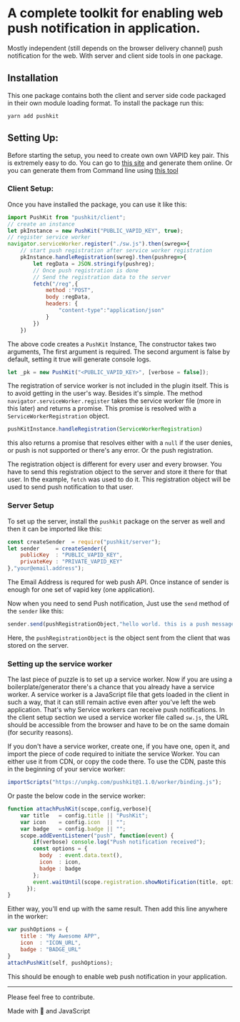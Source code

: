 # A complete toolkit for enabling web push notification in application.

Mostly independent (still depends on the browser delivery channel) push notification for the web. With server and client side tools in one package.

## Installation
This one package contains both the client and server side code packaged in their own module loading format. To install the package run this:
```shell
yarn add pushkit
```
## Setting Up: 
Before starting the setup, you need to create own own VAPID key pair. This is extremely easy to do. You can go to [this site](https://web-push-codelab.glitch.me/) and generate them online. Or you can generate them from Command line using [this tool](https://www.npmjs.com/package/web-push)

### Client Setup: 
Once you have installed the package, you can use it like this: 

```js
import PushKit from "pushkit/client";
// create an instance
let pkInstance = new PushKit("PUBLIC_VAPID_KEY", true);
// register service worker
navigator.serviceWorker.register("./sw.js").then(swreg=>{
    // start push registration after service worker registration
    pkInstance.handleRegistration(swreg).then(pushreg=>{
        let regData = JSON.stringify(pushreg);
        // Once push registration is done
        // Send the registration data to the server
        fetch("/reg",{
            method :"POST",
            body :regData,
            headers: {
                "content-type":"application/json"
            }
        })
    })
```
The above code creates a `PushKit` Instance, The constructor takes two arguments, The first argument is required. The second argument is false by default, setting it true will generate console logs.

```js
let _pk = new PushKit("<PUBLIC_VAPID_KEY>", [verbose = false]);
```

The registration of service worker is not included in the plugin itself. This is to avoid getting in the user's way. Besides it's simple. The method `navigator.serviceWorker.register` takes the service worker file (more in this later) and returns a promise. This promise is resolved with a `ServiceWorkerRegistration` object. 

```js
pushKitInstance.handleRegistration(ServiceWorkerRegistration)
```
this also returns a promise that resolves either with a `null` if the user denies, or push is not supported or there's any error. Or the push registration.

The registration object is different for every user and every browser. You have to send this registration object to the server and store it there for that user. In the example, `fetch` was used to do it. This registration object will be used to send push notification to that user.

### Server Setup
To set up the server, install the `pushkit` package on the server as well and then it can be imported like this:

```js
const createSender  = require("pushkit/server");
let sender     = createSender({
    publicKey  : "PUBLIC_VAPID_KEY",
    privateKey : "PRIVATE_VAPID_KEY"
},"your@email.address");
```
The Email Address is requred for web push API. Once instance of sender is enough for one set of vapid key (one application).

Now when you need to send Push notification, Just use the `send` method of the
`sender` like this:

```js
sender.send(pushRegistrationObject,"hello world. this is a push message");
```

Here, the `pushRegistrationObject` is the object sent from the client that was stored on the server.

### Setting up the service worker
The last piece of puzzle is to set up a service worker. Now if you are using a boilerplate/generator there's a chance that you already have a service worker. A service worker is a JavaScript file that gets loaded in the client in such a way, that it can still remain active even after you've left the web application. That's why Service workers can receive push notifications. In the client setup section we used a service worker file called `sw.js`, the URL should be accessible from the browser and have to be on the same domain (for security reasons). 

If you don't have a service worker, create one, if you have one, open it, and import the piece of code required to initiate the service Worker. You can either use it from CDN, or copy the code there. To use the CDN, paste this in the beginning of your service worker: 
```js
importScripts("https://unpkg.com/pushkit@1.1.0/worker/binding.js"); 
```
Or paste the below code in the service worker: 
```js
function attachPushKit(scope,config,verbose){
    var title   = config.title || "PushKit";
    var icon    = config.icon  || "";
    var badge   = config.badge || "";
    scope.addEventListener("push", function(event) {
        if(verbose) console.log("Push notification received");
        const options = {
          body  : event.data.text(),
          icon  : icon,
          badge : badge
        };
        event.waitUntil(scope.registration.showNotification(title, options));
      });
}
```
Either way, you'll end up with the same result. Then add this line anywhere in the worker:
```js
var pushOptions = {
    title : "My Awesome APP",
    icon  : "ICON_URL",
    badge : "BADGE_URL"
}
attachPushKit(self, pushOptions);
```
This should be enough to enable web push notification in your application.

**** 
Please feel free to contribute.


Made with 💙 and JavaScript
